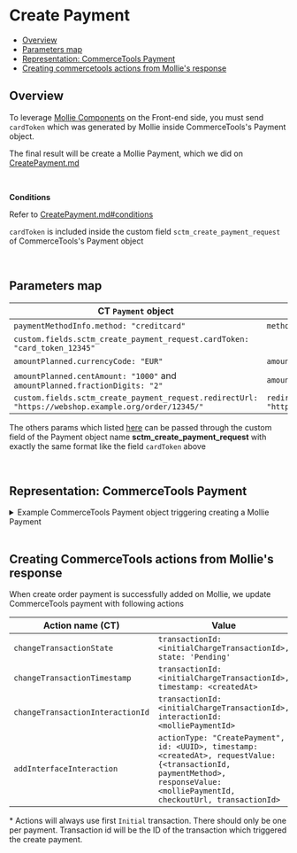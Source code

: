 # Create Payment

  * [Overview](#overview)
  * [Parameters map](#parameters-map)
  * [Representation: CommerceTools Payment](#representation-ct-payment)
  * [Creating commercetools actions from Mollie's response](#creating-commercetools-actions-from-mollies-response)

## Overview

To leverage [Mollie Components](https://docs.mollie.com/docs/mollie-components#add-a-submit-event-listener-to-your-form) on the Front-end side, you must send `cardToken` which was generated by Mollie inside CommerceTools's Payment object. 

The final result will be create a Mollie Payment, which we did on [CreatePayment.md](./CreatePayment.md)

<br />

**Conditions**

Refer to [CreatePayment.md#conditions](./CreatePayment.md#conditions)

`cardToken` is included inside the custom field `sctm_create_payment_request` of CommerceTools's Payment object

<br />

## Parameters map

| CT `Payment` object                                                                                       | Parameter (Mollie Payment)                   | Required |
|-----------------------------------------------------------------------------------------------------------|----------------------------------------------|----------|
| `paymentMethodInfo.method: "creditcard"`                                                                    | `method: creditcard`                           | YES      |
| `custom.fields.sctm_create_payment_request.cardToken: "card_token_12345"`                                                                    |                         | NO      |
| `amountPlanned.currencyCode: "EUR"`                                                                       | `amount.currency: EUR`                       | YES      |
| `amountPlanned.centAmount: "1000"` and `amountPlanned.fractionDigits: "2"`                                | `amount.value: "10.00"`                      | YES      |
| `custom.fields.sctm_create_payment_request.redirectUrl: "https://webshop.example.org/order/12345/"`       | `redirectUrl: "https://webshop.example.org/order/12345/"`                      | YES      |

The others params which listed [here](https://docs.mollie.com/reference/create-payment) can be passed through the custom field of the Payment object name **sctm_create_payment_request** with exactly
the same format like the field ``cardToken`` above

<br />

## Representation: CommerceTools Payment  

<details>
  <summary>Example CommerceTools Payment object triggering creating a Mollie Payment</summary>

```json
{
  "key" : "000047",
  "amountPlanned" : {
    "currencyCode" : "EUR",
    "centAmount" : 1000,
    "fractionDigits": 2
  },
  "paymentMethodInfo" : {
    "paymentInterface" : "Mollie",
    "method" : "creditcard",
    "name" : {
      "en" : "Credit Card"
    }
  },
  "transactions" : [ {
    "timestamp" : "2015-10-20T08:54:24.000Z",
    "type" : "Charge",
    "amount" : {
      "currencyCode" : "USD",
      "centAmount" : 1000
    },
    "state" : "Initial"
  } ],
  "custom": {
    "type": {
        "typeId": "type",
        "key": "sctm-payment-custom-fields"
    },
    "fields": {
        "sctm_create_payment_request": "{\"description\":\"Test\",\"locale\":\"en_GB\",\"redirectUrl\":\"https://www.google.com/\",\"cardToken\":\"card_token_12345\"}"
    }
  }
}
```
</details>
<br />

## Creating CommerceTools actions from Mollie's response

When create order payment is successfully added on Mollie, we update CommerceTools payment with following actions

| Action name (CT)                 | Value                                                                      |
| -------------------------------- | -------------------------------------------------------------------------- |
| `changeTransactionState`         | `transactionId: <initialChargeTransactionId>, state: 'Pending'`            |
| `changeTransactionTimestamp`     | `transactionId: <initialChargeTransactionId>, timestamp: <createdAt>`                                  |
| `changeTransactionInteractionId` | `transactionId: <initialChargeTransactionId>, interactionId: <molliePaymentId>` |
| `addInterfaceInteraction`        | `actionType: "CreatePayment", id: <UUID>, timestamp: <createdAt>, requestValue: {<transactionId, paymentMethod>, responseValue: <molliePaymentId, checkoutUrl, transactionId>`                                         |

\* Actions will always use first `Initial` transaction. There should only be one per payment. Transaction id will be the ID of the transaction which triggered the create payment.